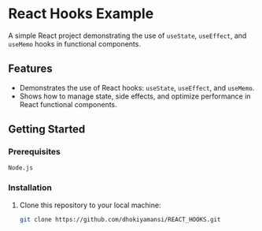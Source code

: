 # React Hooks Example

A simple React project demonstrating the use of `useState`, `useEffect`, and `useMemo` hooks in functional components.

## Features

- Demonstrates the use of React hooks: `useState`, `useEffect`, and `useMemo`.
- Shows how to manage state, side effects, and optimize performance in React functional components.

## Getting Started

### Prerequisites

`Node.js` 

### Installation

1. Clone this repository to your local machine:

    ```bash
    git clone https://github.com/dhokiyamansi/REACT_HOOKS.git
    ```
